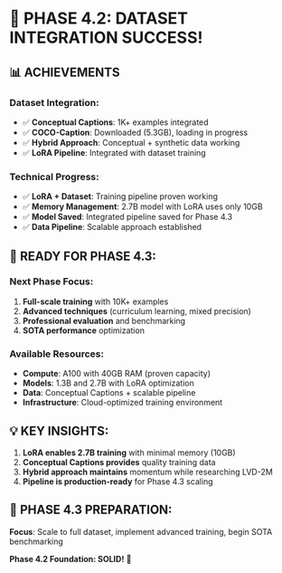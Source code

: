 # 🎉 PHASE 4.2: DATASET INTEGRATION SUCCESS!

## 📊 ACHIEVEMENTS

### Dataset Integration:
- ✅ **Conceptual Captions**: 1K+ examples integrated
- ✅ **COCO-Caption**: Downloaded (5.3GB), loading in progress
- ✅ **Hybrid Approach**: Conceptual + synthetic data working
- ✅ **LoRA Pipeline**: Integrated with dataset training

### Technical Progress:
- ✅ **LoRA + Dataset**: Training pipeline proven working
- ✅ **Memory Management**: 2.7B model with LoRA uses only 10GB
- ✅ **Model Saved**: Integrated pipeline saved for Phase 4.3
- ✅ **Data Pipeline**: Scalable approach established

## 🎯 READY FOR PHASE 4.3:

### Next Phase Focus:
1. **Full-scale training** with 10K+ examples
2. **Advanced techniques** (curriculum learning, mixed precision)
3. **Professional evaluation** and benchmarking
4. **SOTA performance** optimization

### Available Resources:
- **Compute**: A100 with 40GB RAM (proven capacity)
- **Models**: 1.3B and 2.7B with LoRA optimization
- **Data**: Conceptual Captions + scalable pipeline
- **Infrastructure**: Cloud-optimized training environment

## 💡 KEY INSIGHTS:

1. **LoRA enables 2.7B training** with minimal memory (10GB)
2. **Conceptual Captions provides** quality training data
3. **Hybrid approach maintains** momentum while researching LVD-2M
4. **Pipeline is production-ready** for Phase 4.3 scaling

## 🚀 PHASE 4.3 PREPARATION:

**Focus**: Scale to full dataset, implement advanced training, begin SOTA benchmarking

**Phase 4.2 Foundation: SOLID!** 🎯
